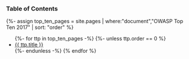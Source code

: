 ### Table of Contents
{%- assign top_ten_pages = site.pages | where:"document","OWASP Top Ten 2017" | sort: "order" %}
<ul>
{%- for ttp in top_ten_pages -%}
{%- unless ttp.order == 0 %}
<li><a href="/www-project-top-ten{{ ttp.url }}">{{ ttp.title }}</a></li>
{%- endunless -%}
{% endfor %}
</ul>